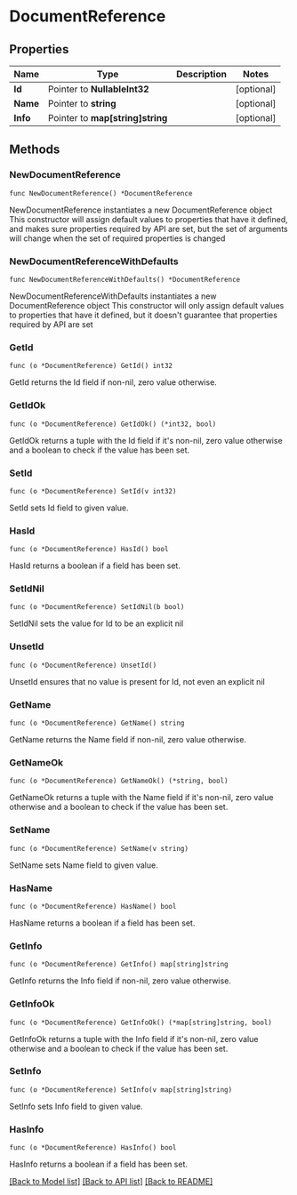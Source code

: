 # DocumentReference

## Properties

Name | Type | Description | Notes
------------ | ------------- | ------------- | -------------
**Id** | Pointer to **NullableInt32** |  | [optional] 
**Name** | Pointer to **string** |  | [optional] 
**Info** | Pointer to **map[string]string** |  | [optional] 

## Methods

### NewDocumentReference

`func NewDocumentReference() *DocumentReference`

NewDocumentReference instantiates a new DocumentReference object
This constructor will assign default values to properties that have it defined,
and makes sure properties required by API are set, but the set of arguments
will change when the set of required properties is changed

### NewDocumentReferenceWithDefaults

`func NewDocumentReferenceWithDefaults() *DocumentReference`

NewDocumentReferenceWithDefaults instantiates a new DocumentReference object
This constructor will only assign default values to properties that have it defined,
but it doesn't guarantee that properties required by API are set

### GetId

`func (o *DocumentReference) GetId() int32`

GetId returns the Id field if non-nil, zero value otherwise.

### GetIdOk

`func (o *DocumentReference) GetIdOk() (*int32, bool)`

GetIdOk returns a tuple with the Id field if it's non-nil, zero value otherwise
and a boolean to check if the value has been set.

### SetId

`func (o *DocumentReference) SetId(v int32)`

SetId sets Id field to given value.

### HasId

`func (o *DocumentReference) HasId() bool`

HasId returns a boolean if a field has been set.

### SetIdNil

`func (o *DocumentReference) SetIdNil(b bool)`

 SetIdNil sets the value for Id to be an explicit nil

### UnsetId
`func (o *DocumentReference) UnsetId()`

UnsetId ensures that no value is present for Id, not even an explicit nil
### GetName

`func (o *DocumentReference) GetName() string`

GetName returns the Name field if non-nil, zero value otherwise.

### GetNameOk

`func (o *DocumentReference) GetNameOk() (*string, bool)`

GetNameOk returns a tuple with the Name field if it's non-nil, zero value otherwise
and a boolean to check if the value has been set.

### SetName

`func (o *DocumentReference) SetName(v string)`

SetName sets Name field to given value.

### HasName

`func (o *DocumentReference) HasName() bool`

HasName returns a boolean if a field has been set.

### GetInfo

`func (o *DocumentReference) GetInfo() map[string]string`

GetInfo returns the Info field if non-nil, zero value otherwise.

### GetInfoOk

`func (o *DocumentReference) GetInfoOk() (*map[string]string, bool)`

GetInfoOk returns a tuple with the Info field if it's non-nil, zero value otherwise
and a boolean to check if the value has been set.

### SetInfo

`func (o *DocumentReference) SetInfo(v map[string]string)`

SetInfo sets Info field to given value.

### HasInfo

`func (o *DocumentReference) HasInfo() bool`

HasInfo returns a boolean if a field has been set.


[[Back to Model list]](../README.md#documentation-for-models) [[Back to API list]](../README.md#documentation-for-api-endpoints) [[Back to README]](../README.md)


